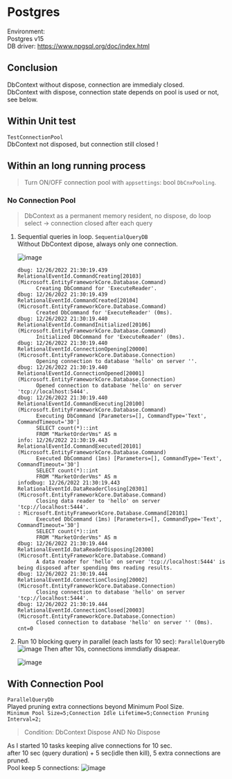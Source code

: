 
# Postgres
Environment:  
Postgres v15  
DB driver: https://www.npgsql.org/doc/index.html  

##  Conclusion
DbContext without dispose, connection are immedialy closed.  
DbContext with dispose, connection state depends on pool is used or not, see below.  

## Within Unit test
   `TestConnectionPool`  
   DbContext not disposed, but connection still closed !

## Within an long running process
> Turn ON/OFF connection pool with `appsettings`: bool `DbCnxPooling`.  

### No Connection Pool 
   > DbContext as a permanent memory resident, no dispose, do loop select -> connection closed after each query
   
   1. Sequential queries in loop.  `SequentialQueryDB`  
      Without DbContext dipose, always only one connection.  
      
      ![image](https://user-images.githubusercontent.com/760399/209582043-b85c3ec3-2e70-40a8-aa19-9948daf34216.png)

       ```
       dbug: 12/26/2022 21:30:19.439 RelationalEventId.CommandCreating[20103] (Microsoft.EntityFrameworkCore.Database.Command)
             Creating DbCommand for 'ExecuteReader'.
       dbug: 12/26/2022 21:30:19.439 RelationalEventId.CommandCreated[20104] (Microsoft.EntityFrameworkCore.Database.Command)
             Created DbCommand for 'ExecuteReader' (0ms).
       dbug: 12/26/2022 21:30:19.440 RelationalEventId.CommandInitialized[20106] (Microsoft.EntityFrameworkCore.Database.Command)
             Initialized DbCommand for 'ExecuteReader' (0ms).
       dbug: 12/26/2022 21:30:19.440 RelationalEventId.ConnectionOpening[20000] (Microsoft.EntityFrameworkCore.Database.Connection)
             Opening connection to database 'hello' on server ''.
       dbug: 12/26/2022 21:30:19.440 RelationalEventId.ConnectionOpened[20001] (Microsoft.EntityFrameworkCore.Database.Connection)
             Opened connection to database 'hello' on server 'tcp://localhost:5444'.
       dbug: 12/26/2022 21:30:19.440 RelationalEventId.CommandExecuting[20100] (Microsoft.EntityFrameworkCore.Database.Command)
             Executing DbCommand [Parameters=[], CommandType='Text', CommandTimeout='30']
             SELECT count(*)::int
             FROM "MarketOrderVms" AS m
       info: 12/26/2022 21:30:19.443 RelationalEventId.CommandExecuted[20101] (Microsoft.EntityFrameworkCore.Database.Command) 
             Executed DbCommand (1ms) [Parameters=[], CommandType='Text', CommandTimeout='30']
             SELECT count(*)::int
             FROM "MarketOrderVms" AS m
       infodbug: 12/26/2022 21:30:19.443 RelationalEventId.DataReaderClosing[20301] (Microsoft.EntityFrameworkCore.Database.Command)
             Closing data reader to 'hello' on server 'tcp://localhost:5444'.
       : Microsoft.EntityFrameworkCore.Database.Command[20101]
             Executed DbCommand (1ms) [Parameters=[], CommandType='Text', CommandTimeout='30']
             SELECT count(*)::int
             FROM "MarketOrderVms" AS m
       dbug: 12/26/2022 21:30:19.444 RelationalEventId.DataReaderDisposing[20300] (Microsoft.EntityFrameworkCore.Database.Command)
             A data reader for 'hello' on server 'tcp://localhost:5444' is being disposed after spending 0ms reading results.
       dbug: 12/26/2022 21:30:19.444 RelationalEventId.ConnectionClosing[20002] (Microsoft.EntityFrameworkCore.Database.Connection)
             Closing connection to database 'hello' on server 'tcp://localhost:5444'.
       dbug: 12/26/2022 21:30:19.444 RelationalEventId.ConnectionClosed[20003] (Microsoft.EntityFrameworkCore.Database.Connection)
             Closed connection to database 'hello' on server '' (0ms).
       cnt=0

       ```
1. Run 10 blocking query in parallel (each lasts for 10 sec): `ParallelQueryDb`  
    ![image](https://user-images.githubusercontent.com/760399/209583694-3c7d5387-6ff5-4489-aa69-ee752a9be690.png)
    Then after 10s, connections immdiatly disapear.
    
    ![image](https://user-images.githubusercontent.com/760399/209585695-c337deae-5985-4cad-94f7-4f42fb42f6f6.png)

    
## With Connection Pool
   `ParallelQueryDb`  
   Played pruning extra connections beyond Minimum Pool Size.  
   `Minimum Pool Size=5;Connection Idle Lifetime=5;Connection Pruning Interval=2;`  
   
   > Condition: DbContext Dispose AND No Dispose  
   
   As I started 10 tasks keeping alive connections for 10 sec.  
   after 10 sec (query duration) + 5 sec(idle then kill), 5 extra connections are pruned.  
   Pool keep 5 connections:
   ![image](https://user-images.githubusercontent.com/760399/209584905-4fea0505-62d3-4d09-abc1-613ea1211dfe.png)

    
    

